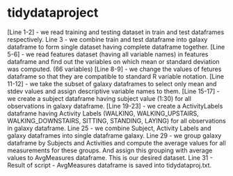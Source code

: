 # tidydataproject

[Line 1-2] - we read training and testing dataset in train and test dataframes 
respectively.
Line 3 - we combine train and test dataframe into galaxy dataframe to form 
single dataset having complete dataframe together.
[Line 5-6] - we read features dataset (having all variable names) in features 
dataframe and find out the variables on which mean or standard deviation was 
computed. (66 variables)
[Line 8-9] - we change the values of fetures dataframe so that they are 
compatible to standard R variable notation.
[Line 11-12] - we take the subset of galaxy dataframes to select only mean and
stdev values and assign descriptive variable names to them.
[Line 15-17] - we create a subject dataframe having subject value (1:30) for 
all observations in galaxy dataframe.
[Line 19-23] - we create a ActivityLabels dataframe having Activity Labels 
(WALKING, WALKING_UPSTAIRS, WALKING_DOWNSTAIRS, SITTING, STANDING, LAYING) 
for all observations in galaxy dataframe.
Line 25 - we combine Subject, Activity Labels and galaxy dataframes into 
single dataframe galaxy.
Line 29 - we group galaxy dataframe by Subjects and Activities and compute the 
average values for all measurements for these groups. And assign this grouping 
with average values to AvgMeasures dataframe. This is our desired dataset.
Line 31 - Result of script - AvgMeasures dataframe is saved into 
tidydataproj.txt. 